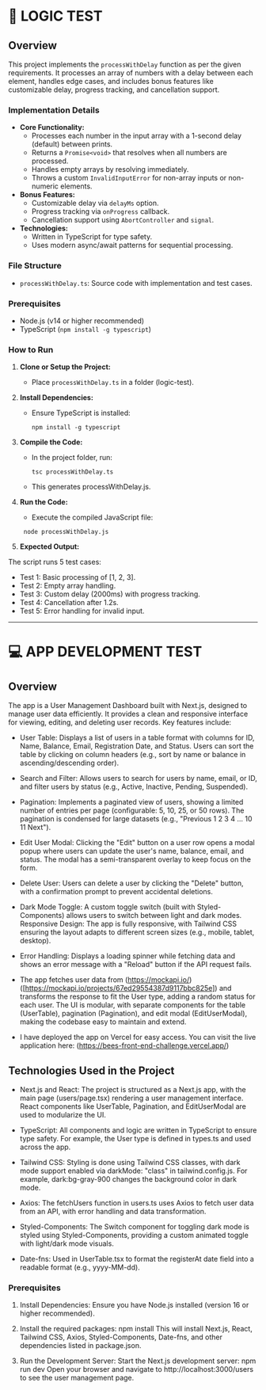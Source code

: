 # 🧠 LOGIC TEST

## Overview

This project implements the `processWithDelay` function as per the given requirements. It processes an array of numbers with a delay between each element, handles edge cases, and includes bonus features like customizable delay, progress tracking, and cancellation support.

### Implementation Details

- **Core Functionality:**
  - Processes each number in the input array with a 1-second delay (default) between prints.
  - Returns a `Promise<void>` that resolves when all numbers are processed.
  - Handles empty arrays by resolving immediately.
  - Throws a custom `InvalidInputError` for non-array inputs or non-numeric elements.
- **Bonus Features:**
  - Customizable delay via `delayMs` option.
  - Progress tracking via `onProgress` callback.
  - Cancellation support using `AbortController` and `signal`.
- **Technologies:**
  - Written in TypeScript for type safety.
  - Uses modern async/await patterns for sequential processing.

### File Structure

- `processWithDelay.ts`: Source code with implementation and test cases.

### Prerequisites

- Node.js (v14 or higher recommended)
- TypeScript (`npm install -g typescript`)

### How to Run

1. **Clone or Setup the Project:**

   - Place `processWithDelay.ts` in a folder (logic-test).

2. **Install Dependencies:**

   - Ensure TypeScript is installed:
     ```
     npm install -g typescript
     ```

3. **Compile the Code:**

   - In the project folder, run:

     ```
     tsc processWithDelay.ts
     ```

   - This generates processWithDelay.js.

4. **Run the Code:**

   - Execute the compiled JavaScript file:

   ```
    node processWithDelay.js
   ```

5. **Expected Output:**

The script runs 5 test cases:

- Test 1: Basic processing of [1, 2, 3].
- Test 2: Empty array handling.
- Test 3: Custom delay (2000ms) with progress tracking.
- Test 4: Cancellation after 1.2s.
- Test 5: Error handling for invalid input.

---

# 💻 APP DEVELOPMENT TEST

## Overview

The app is a User Management Dashboard built with Next.js, designed to manage user data efficiently. It provides a clean and responsive interface for viewing, editing, and deleting user records. Key features include:

- User Table: Displays a list of users in a table format with columns for ID, Name, Balance, Email, Registration Date, and Status. Users can sort the table by clicking on column headers (e.g., sort by name or balance in ascending/descending order).

- Search and Filter: Allows users to search for users by name, email, or ID, and filter users by status (e.g., Active, Inactive, Pending, Suspended).

- Pagination: Implements a paginated view of users, showing a limited number of entries per page (configurable: 5, 10, 25, or 50 rows). The pagination is condensed for large datasets (e.g., "Previous 1 2 3 4 ... 10 11 Next").

- Edit User Modal: Clicking the "Edit" button on a user row opens a modal popup where users can update the user's name, balance, email, and status. The modal has a semi-transparent overlay to keep focus on the form.

- Delete User: Users can delete a user by clicking the "Delete" button, with a confirmation prompt to prevent accidental deletions.

- Dark Mode Toggle: A custom toggle switch (built with Styled-Components) allows users to switch between light and dark modes.
  Responsive Design: The app is fully responsive, with Tailwind CSS ensuring the layout adapts to different screen sizes (e.g., mobile, tablet, desktop).

- Error Handling: Displays a loading spinner while fetching data and shows an error message with a "Reload" button if the API request fails.

- The app fetches user data from (https://mockapi.io/) ([https://mockapi.io/projects/67ed29554387d9117bbc825e]) and transforms the response to fit the User type, adding a random status for each user. The UI is modular, with separate components for the table (UserTable), pagination (Pagination), and edit modal (EditUserModal), making the codebase easy to maintain and extend.

- I have deployed the app on Vercel for easy access. You can visit the live application here:
  (https://bees-front-end-challenge.vercel.app/)

## Technologies Used in the Project

- Next.js and React: The project is structured as a Next.js app, with the main page (users/page.tsx) rendering a user management interface. React components like UserTable, Pagination, and EditUserModal are used to modularize the UI.

- TypeScript: All components and logic are written in TypeScript to ensure type safety. For example, the User type is defined in types.ts and used across the app.

- Tailwind CSS: Styling is done using Tailwind CSS classes, with dark mode support enabled via darkMode: "class" in tailwind.config.js. For example, dark:bg-gray-900 changes the background color in dark mode.

- Axios: The fetchUsers function in users.ts uses Axios to fetch user data from an API, with error handling and data transformation.

- Styled-Components: The Switch component for toggling dark mode is styled using Styled-Components, providing a custom animated toggle with light/dark mode visuals.

- Date-fns: Used in UserTable.tsx to format the registerAt date field into a readable format (e.g., yyyy-MM-dd).

### Prerequisites

1. Install Dependencies:
   Ensure you have Node.js installed (version 16 or higher recommended).

2. Install the required packages:
   npm install
   This will install Next.js, React, Tailwind CSS, Axios, Styled-Components, Date-fns, and other dependencies listed in package.json.

3. Run the Development Server:
   Start the Next.js development server:
   npm run dev
   Open your browser and navigate to http://localhost:3000/users to see the user management page.
